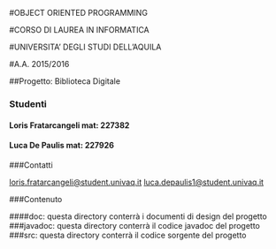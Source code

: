 
#OBJECT ORIENTED PROGRAMMING

#CORSO DI LAUREA IN INFORMATICA

#UNIVERSITA’ DEGLI STUDI DELL’AQUILA

#A.A. 2015/2016

##Progetto: Biblioteca Digitale

### Studenti
#### Loris Fratarcangeli mat: 227382
#### Luca De Paulis mat: 227926

###Contatti

[loris.fratarcangeli@student.univaq.it](mailto:loris.fratarcangeli@student.univaq.it)
[luca.depaulis1@student.univaq.it](mailto:luca.depaulis1@student.univaq.it)

###Contenuto

####doc: questa directory conterrà i documenti di design del progetto
###javadoc: questa directory conterrà il codice javadoc del progetto
###src: questa directory conterrà il codice sorgente del progetto